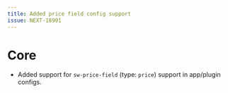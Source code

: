 ```yaml
---
title: Added price field config support
issue: NEXT-18901
---
```

# Core
* Added support for `sw-price-field` (type: `price`) support in app/plugin configs. 
